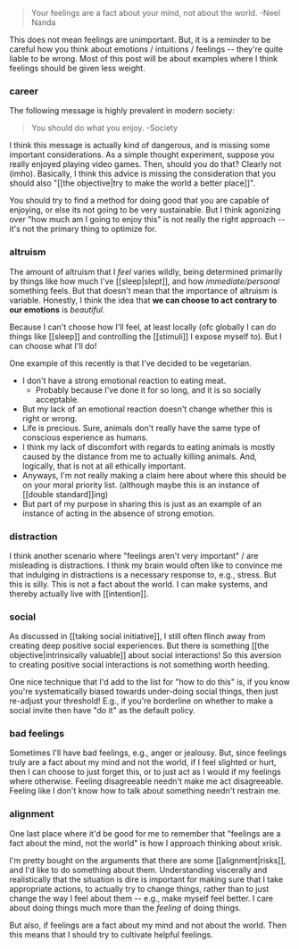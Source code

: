 > Your feelings are a fact about your mind, not about the world.
-Neel Nanda

This does not mean feelings are unimportant. But, it is a reminder to be careful how you think about emotions / intuitions / feelings -- they're quite liable to be wrong. Most of this post will be about examples where I think feelings should be given less weight.

### career
The following message is highly prevalent in modern society: 
> You should do what you enjoy. -Society

I think this message is actually kind of dangerous, and is missing some important considerations. 
As a simple thought experiment, suppose you really enjoyed playing video games. Then, should you do that? Clearly not (imho). Basically, I think this advice is missing the consideration that you should also "[[the objective|try to make the world a better place]]".

You should try to find a method for doing good that you are capable of enjoying, or else its not going to be very sustainable. But I think agonizing over "how much am I going to enjoy this" is not really the right approach -- it's not the primary thing to optimize for. 

### altruism
The amount of altruism that I *feel* varies wildly, being determined primarily by things like how much I've [[sleep|slept]], and how *immediate/personal* something feels.
But that doesn't mean that the importance of altruism is variable.
Honestly, I think the idea that **we can choose to act contrary to our emotions** is *beautiful*.

Because I can't choose how I'll feel, at least locally (ofc globally I can do things like [[sleep]] and controlling the [[stimuli]] I expose myself to). But I can choose what I'll do!

One example of this recently is that I've decided to be vegetarian.
- I don't have a strong emotional reaction to eating meat. 
	- Probably because I've done it for so long, and it is so socially acceptable.
- But my lack of an emotional reaction doesn't change whether this is right or wrong.
- Life is precious. Sure, animals don't really have the same type of conscious experience as humans.
- I think my lack of discomfort with regards to eating animals is mostly caused by the distance from me to actually killing  animals. And, logically, that is not at all ethically important.
- Anyways, I'm not really making a claim here about where this should be on your moral priority list. (although maybe this is an instance of [[double standard]]ing)
- But part of my purpose in sharing this is just as an example of an instance of acting in the absence of strong emotion.

### distraction
I think another scenario where "feelings aren't very important"  / are misleading is distractions.
I think my brain would often like to convince me that indulging in distractions is a necessary response to, e.g., stress. But this is silly. This is not a fact about the world. I can make systems, and thereby actually live with [[intention]].

### social
As discussed in [[taking social initiative]], I still often flinch away from creating deep positive social experiences. But there is something [[the objective|intrinsically valuable]] about social interactions! So this aversion to creating positive social interactions is not something worth heeding.

One nice technique that I'd add to the list for "how to do this" is, if you know
you're systematically biased towards under-doing social things, then just
re-adjust your threshold! E.g., if you're borderline on whether to make a social
invite then have "do it" as the default policy.

### bad feelings
Sometimes I'll have bad feelings, e.g., anger or jealousy. But, since feelings truly are a fact about my mind and not the world, if I feel slighted or hurt, then I can choose to just forget this, or to just act as I would if my feelings where otherwise. Feeling disagreeable needn't make me act disagreeable. Feeling like I don't know how to talk about something needn't restrain me.

### alignment
One last place where it'd be good for me to remember that "feelings are a fact about the mind, not the world" is how I approach thinking about xrisk.

I'm pretty bought on the arguments that there are some [[alignment|risks]], and I'd like to do something about them. Understanding viscerally and realistically that the situation is dire is important for making sure that I take appropriate actions, to actually try to change things, rather than to just change the way I feel about them -- e.g., make myself feel better. I care about doing things much more than the *feeling* of doing things.

But also, if feelings are a fact about my mind and not about the world. Then this means that I should try to cultivate helpful feelings. 
